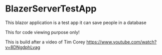 # BlazerServerTestApp
This blazor application is a test app it can save people in a database

This for code viewing purpose only!

This is build after a video of Tim Corey
https://www.youtube.com/watch?v=8DNgdphLvag
